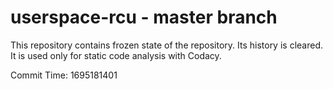 # userspace-rcu - master branch

This repository contains frozen state of the repository.
Its history is cleared. It is used only for static code
analysis with Codacy.

Commit Time: 1695181401